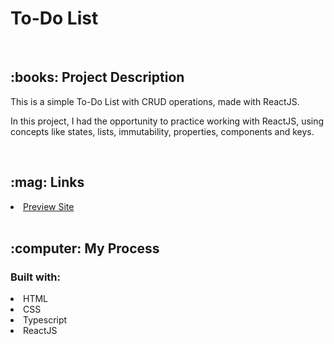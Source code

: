 # To-Do List

<br/>
<h2>:books: Project Description</h2>
<p>This is a simple To-Do List with CRUD operations, made with ReactJS.</p>

<p>In this project, I had the opportunity to practice working with ReactJS, using concepts like states, lists, immutability, properties, components and keys.</p>

<br/>
<h2>:mag: Links</h2>
<li><a href="https://maricastroc-to-do-list.netlify.app/" target="_blank">Preview Site</a></li>
<br/>
<h2>:computer: My Process</h2>
<h3>Built with:</h3>
<li>HTML</li>
<li>CSS</li>
<li>Typescript</li>
<li>ReactJS</li>

